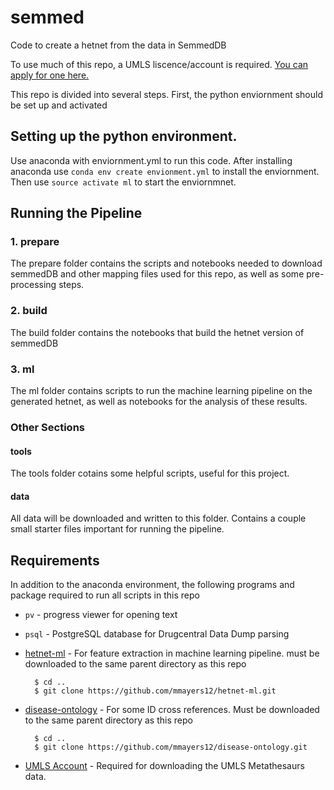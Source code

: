 # semmed

Code to create a hetnet from the data in SemmedDB

To use much of this repo, a UMLS liscence/account is required. [You can apply for one here.](https://uts.nlm.nih.gov//license.html)

This repo is divided into several steps.  First, the python enviornment should be set up and activated

## Setting up the python environment.

Use anaconda with enviornment.yml to run this code.  After installing anaconda
use `conda env create envionment.yml` to install the enviornment. Then use
`source activate ml` to start the enviornmnet.

## Running the Pipeline

### 1. prepare

The prepare folder contains the scripts and notebooks needed to download semmedDB and other mapping
files used for this repo, as well as some pre-processing steps.

### 2. build

The build folder contains the notebooks that build the hetnet version of semmedDB

### 3. ml

The ml folder contains scripts to run the machine learning pipeline on the generated hetnet, as well as
notebooks for the analysis of these results.

### Other Sections


#### tools

The tools folder cotains some helpful scripts, useful for this project.

#### data

All data will be downloaded and written to this folder.  Contains a couple small starter files important
for running the pipeline.

## Requirements

In addition to the anaconda environment, the following programs and package required to run all scripts
in this repo

- `pv` - progress viewer for opening text
- `psql` - PostgreSQL database for Drugcentral Data Dump parsing
- [hetnet-ml](https://github.com/mmayers12/hetnet-ml) - For feature extraction in machine learning pipeline.
    must be downloaded to the same parent directory as this repo

		$ cd ..
		$ git clone https://github.com/mmayers12/hetnet-ml.git


- [disease-ontology](https://github.com/mmayers12/disease-ontology) - For some ID cross references. Must be
    downloaded to the same parent directory as this repo

    	$ cd ..
    	$ git clone https://github.com/mmayers12/disease-ontology.git

- [UMLS Account](https://uts.nlm.nih.gov//license.html) - Required for downloading the UMLS Metathesaurs data.

